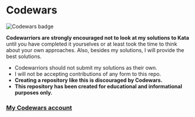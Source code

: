 # Codewars
![Codewars badge](https://www.codewars.com/users/NebylytsiaKyrylo/badges/large)

**Codewarriors are strongly encouraged not to look at my solutions to Kata** until you have completed it yourselves or at least took the time to think about your own approaches. Also, besides my solutions, I will provide the best solutions.

- Codewarriors should not submit my solutions as their own.
- I will not be accepting contributions of any form to this repo.
- **Creating a repository like this is discouraged by Codewars.**
- **This repository has been created for educational and informational purposes only.**
### [My Codewars account](https://www.codewars.com/users/NebylytsiaKyrylo)

